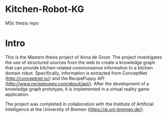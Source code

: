 # Kitchen-Robot-KG
MSc thesis repo

# Intro
This is the Masters thesis project of Anna de Groot. The project investigates the use of structured sources from the web to create a knowledge graph that can provide kitchen-related commonsense information to a kitchen domain robot. Specifically, information is extracted from ConceptNet (<http://conceptnet.io/>) and the RecipePuppy API (<http://www.recipepuppy.com/about/api/>). After the development of a knowledge graph prototype, it is implemented in a virtual reality game application. 

The project was completed in collaboration with the Institute of Artificial Intelligence at the University of Bremen (<https://ai.uni-bremen.de/>). 